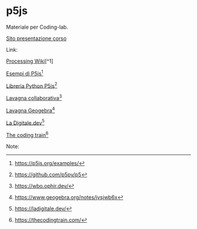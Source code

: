 # p5js

Materiale per Coding-lab.

[Sito presentazione corso](https://omartek.github.io/p5lab-embed/)

Link:

[Processing Wiki](https://en.wikipedia.org/wiki/Processing_(programming_language)#p5.js)[^1]

[Esempi di P5js](https://p5js.org/examples/)[^2]

[Libreria Python P5js](https://github.com/p5py/p5)[^3]

[Lavagna collaborativa](https://wbo.ophir.dev/)[^4]

[Lavagna Geogebra](https://www.geogebra.org/notes/jvsjwb6x)[^5]

[La Digitale.dev](https://ladigitale.dev/)[^6]

[The coding train](https://thecodingtrain.com/)[^7]


Note:
[^1]: https://en.wikipedia.org/wiki/Processing_(programming_language)#p5.js
[^2]: https://p5js.org/examples/
[^3]: https://github.com/p5py/p5
[^4]: https://wbo.ophir.dev/
[^5]: https://www.geogebra.org/notes/jvsjwb6x
[^6]: https://ladigitale.dev/
[^7]: https://thecodingtrain.com/

